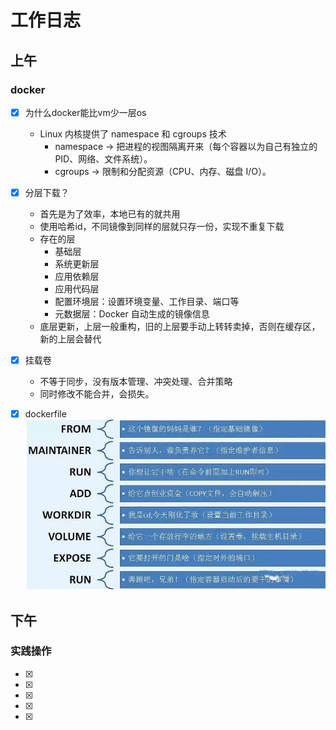# 工作日志

## 上午

### docker
- [x] 为什么docker能比vm少一层os
  - Linux 内核提供了 namespace 和 cgroups 技术
    - namespace → 把进程的视图隔离开来（每个容器以为自己有独立的 PID、网络、文件系统）。
    - cgroups → 限制和分配资源（CPU、内存、磁盘 I/O）。
- [x] 分层下载？
  - 首先是为了效率，本地已有的就共用
  - 使用哈希id，不同镜像到同样的层就只存一份，实现不重复下载
  - 存在的层
    - 基础层
    - 系统更新层
    - 应用依赖层
    - 应用代码层
    - 配置环境层：设置环境变量、工作目录、端口等
    - 元数据层：Docker 自动生成的镜像信息
  - 底层更新，上层一般重构，旧的上层要手动上转转卖掉，否则在缓存区，新的上层会替代
- [x] 挂载卷
  - 不等于同步，没有版本管理、冲突处理、合并策略
  - 同时修改不能合并，会损失。
- [x] dockerfile
  ![alt text](image.png)



## 下午

### 实践操作
- [x] 
- [x] 
- [x] 
- [x] 
- [x] 
